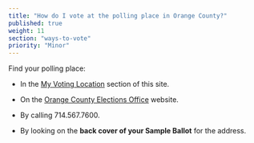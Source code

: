 ```yaml
---
title: "How do I vote at the polling place in Orange County?"
published: true
weight: 11
section: "ways-to-vote"
priority: "Minor"
---
```


Find your polling place:  

- In the [My Voting Location](#section-my-polling-place) section of this site.  

- On the [Orange County Elections Office](https://www.ocvote.com/voting/polling-place-and-sample-ballot-finder/find-your-polling-place/) website.  

- By calling 714.567.7600.  

- By looking on the **back cover of your Sample Ballot** for the address.  
